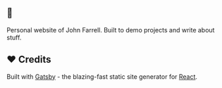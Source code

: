 ## 🚀

Personal website of John Farrell.
Built to demo projects and write about stuff.

## ❤️ Credits

Built with [Gatsby](https://www.gatsbyjs.org/) - the blazing-fast static site generator for [React](https://facebook.github.io/react/).
